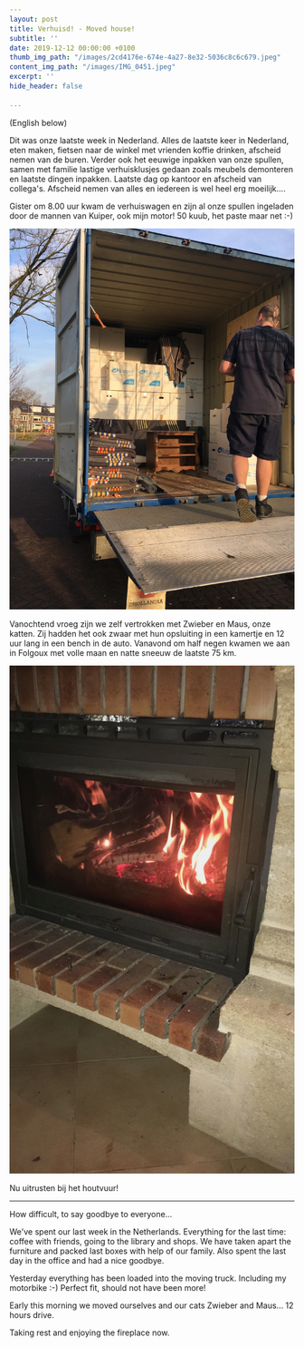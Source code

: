 ```yaml
---
layout: post
title: Verhuisd! - Moved house!
subtitle: ''
date: 2019-12-12 00:00:00 +0100
thumb_img_path: "/images/2cd4176e-674e-4a27-8e32-5036c8c6c679.jpeg"
content_img_path: "/images/IMG_0451.jpeg"
excerpt: ''
hide_header: false

---
```

(English below)

Dit was onze laatste week in Nederland. Alles de laatste keer in Nederland, eten maken, fietsen naar de winkel met vrienden koffie drinken, afscheid nemen van de buren. Verder ook het eeuwige inpakken van onze spullen, samen met familie lastige verhuisklusjes gedaan zoals meubels demonteren en laatste dingen inpakken. Laatste dag op kantoor en afscheid van collega's. Afscheid nemen van alles en iedereen is wel heel erg moeilijk....

Gister om 8.00 uur kwam de verhuiswagen en zijn al onze spullen ingeladen door de mannen van Kuiper, ook mijn motor! 50 kuub, het paste maar net :-)

![](/images/IMG_0442.jpeg)

Vanochtend vroeg zijn we zelf vertrokken met Zwieber en Maus, onze katten. Zij hadden het ook zwaar met hun opsluiting in een kamertje en 12 uur lang in een bench in de auto. Vanavond om half negen kwamen we aan in Folgoux met volle maan en natte sneeuw de laatste 75 km.

![](/images/C0DA7267-82F8-45CC-BF49-FE9B7E39917F.jpeg)

Nu uitrusten bij het houtvuur!

***

How difficult, to say goodbye to everyone...

We've spent our last week in the Netherlands. Everything for the last time: coffee with friends, going to the library and shops. We have taken apart the furniture and packed last boxes with help of our family. Also spent the last day in the office and had a nice goodbye. 

Yesterday everything has been loaded into the moving truck. Including my motorbike :-) Perfect fit, should not have been more!

Early this morning we moved ourselves and our cats Zwieber and Maus... 12 hours drive.

Taking rest and enjoying the fireplace now.